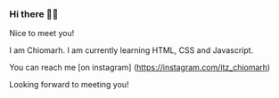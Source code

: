 ### Hi there 👋🏽
Nice to meet you!

I am Chiomarh. I am currently learning HTML, CSS and Javascript.

You can reach me [on instagram] (https://instagram.com/itz_chiomarh)

Looking forward to meeting you!
